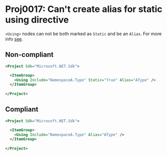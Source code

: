 # Proj0017: Can't create alias for static using directive
`<Using>` nodes can not be both marked as `Static` and be an `Alias`.
For more info
[see](https://learn.microsoft.com/en-us/dotnet/csharp/language-reference/compiler-messages/using-directive-errors?f1url=%3FappId%3Droslyn%26k%3Dk(CS8085)#restrictions-on-using-aliases).

## Non-compliant
``` XML
<Project Sdk="Microsoft.NET.Sdk">

  <ItemGroup>
    <Using Include="NamespaceA.Type" Static="True" Alias="AType" />
  </ItemGroup>
  
</Project>
```

## Compliant
``` XML
<Project Sdk="Microsoft.NET.Sdk">

  <ItemGroup>
    <Using Include="NamespaceA.Type" Alias="AType" />
  </ItemGroup>
  
</Project>
```
